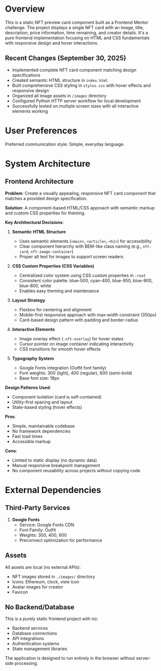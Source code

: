 # Overview

This is a static NFT preview card component built as a Frontend Mentor challenge. The project displays a single NFT card with an image, title, description, price information, time remaining, and creator details. It's a pure frontend implementation focusing on HTML and CSS fundamentals with responsive design and hover interactions.

## Recent Changes (September 30, 2025)

- Implemented complete NFT card component matching design specifications
- Created semantic HTML structure in `index.html`
- Built comprehensive CSS styling in `styles.css` with hover effects and responsive design
- Organized all image assets in `/images` directory
- Configured Python HTTP server workflow for local development
- Successfully tested on multiple screen sizes with all interactive elements working

# User Preferences

Preferred communication style: Simple, everyday language.

# System Architecture

## Frontend Architecture

**Problem**: Create a visually appealing, responsive NFT card component that matches a provided design specification.

**Solution**: A component-based HTML/CSS approach with semantic markup and custom CSS properties for theming.

**Key Architectural Decisions**:

1. **Semantic HTML Structure**
   - Uses semantic elements (`<main>`, `<article>`, `<h1>`) for accessibility
   - Clear component hierarchy with BEM-like class naming (e.g., `nft-card`, `nft-image-container`)
   - Proper alt text for images to support screen readers

2. **CSS Custom Properties (CSS Variables)**
   - Centralized color system using CSS custom properties in `:root`
   - Consistent color palette: blue-500, cyan-400, blue-950, blue-900, blue-800, white
   - Enables easy theming and maintenance

3. **Layout Strategy**
   - Flexbox for centering and alignment
   - Mobile-first responsive approach with max-width constraint (350px)
   - Card-based design pattern with padding and border-radius

4. **Interactive Elements**
   - Image overlay effect (`.nft-overlay`) for hover states
   - Cursor pointer on image container indicating interactivity
   - CSS transitions for smooth hover effects

5. **Typography System**
   - Google Fonts integration (Outfit font family)
   - Font weights: 300 (light), 400 (regular), 600 (semi-bold)
   - Base font size: 18px

**Design Patterns Used**:
- Component isolation (card is self-contained)
- Utility-first spacing and layout
- State-based styling (hover effects)

**Pros**:
- Simple, maintainable codebase
- No framework dependencies
- Fast load times
- Accessible markup

**Cons**:
- Limited to static display (no dynamic data)
- Manual responsive breakpoint management
- No component reusability across projects without copying code

# External Dependencies

## Third-Party Services

1. **Google Fonts**
   - Service: Google Fonts CDN
   - Font Family: Outfit
   - Weights: 300, 400, 600
   - Preconnect optimization for performance

## Assets

All assets are local (no external APIs):
- NFT images stored in `./images/` directory
- Icons: Ethereum, clock, view icon
- Avatar images for creator
- Favicon

## No Backend/Database

This is a purely static frontend project with no:
- Backend services
- Database connections
- API integrations
- Authentication systems
- State management libraries

The application is designed to run entirely in the browser without server-side processing.